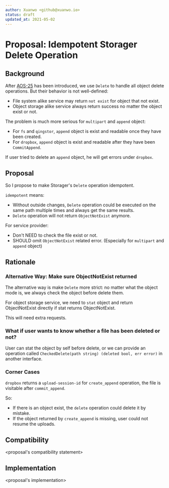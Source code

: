 ```yaml
---
author: Xuanwo <github@xuanwo.io>
status: draft
updated_at: 2021-05-02
---
```


# Proposal: Idempotent Storager Delete Operation

## Background

After [AOS-25] has been introduced, we use `Delete` to handle all object delete operations. But their behavior is not well-defined:

- File system alike service may return `not exist` for object that not exist.
- Object storage alike service always return success no matter the object exist or not.

The problem is much more serious for `multipart` and `append` object:

- For `fs` and `qingstor`, `append` object is exist and readable once they have been created.
- For `dropbox`, `append` object is exist and readable after they have been `CommitAppend`.

If user tried to delete an `append` object, he will get errors under `dropbox`.

## Proposal

So I propose to make Storager's `Delete` operation idempotent.

`idempotent` means:

- Without outside changes, `Delete` operation could be executed on the same path multiple times and always get the same results.
- `Delete` operation will not return `ObjectNotExist` anymore.

For service provider:

- Don't NEED to check the file exist or not.
- SHOULD omit `ObjectNotExist` related error. (Especially for `multipart` and `append` object)

## Rationale

### Alternative Way: Make sure ObjectNotExist returned

The alternative way is make `Delete` more strict: no matter what the object mode is, we always check the object before delete them.

For object storage service, we need to `stat` object and return ObjectNotExist directly if stat returns ObjectNotExist.

This will need extra requests.

### What if user wants to know whether a file has been deleted or not?

User can stat the object by self before delete, or we can provide an operation called `CheckedDelete(path string) (deleted bool, err error)` in another interface.

### Corner Cases

`dropbox` returns a `upload-session-id` for `create_append` operation, the file is visitable after `commit_append`.

So:

- If there is an object exist, the `delete` operation could delete it by mistake.
- If the object returned by `create_append` is missing, user could not resume the uploads.

## Compatibility

<proposal's compatibility statement>

## Implementation

<proposal's implementation>

[AOS-25]: ./25-object-mode.md
